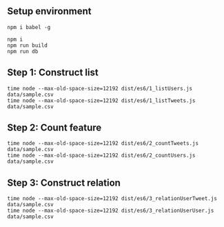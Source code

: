 ## Setup environment

```
npm i babel -g

npm i
npm run build
npm run db
```

## Step 1: Construct list

```
time node --max-old-space-size=12192 dist/es6/1_listUsers.js data/sample.csv
time node --max-old-space-size=12192 dist/es6/1_listTweets.js data/sample.csv
```

## Step 2: Count feature

```
time node --max-old-space-size=12192 dist/es6/2_countTweets.js data/sample.csv
time node --max-old-space-size=12192 dist/es6/2_countUsers.js data/sample.csv
```

## Step 3: Construct relation

```
time node --max-old-space-size=12192 dist/es6/3_relationUserTweet.js data/sample.csv
time node --max-old-space-size=12192 dist/es6/3_relationUserUser.js data/sample.csv
```
